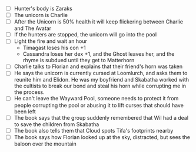 - [ ] Hunter's body is Zaraks
- [ ] The unicorn is Charlie
- [ ] After the Unicorn is 50% health it will keep flickering between Charlie and The Avatar
- [ ] If the hunters are stopped, the unicorn will go into the pool
- [ ] Light the fire and wait an hour
    - Timagast loses his con +1
    - Cassandra loses her dex +1, and the Ghost leaves her, and the rhyme is subdued until they get to Matterhorn
- [ ] Charlie talks to Florian and explains that their friend's horn was taken
- [ ] He says the unicorn is currently cursed at Loomlurch, and asks them to reunite him and Elidon. He was my boyfriend and Skabatha worked with the cultists to break our bond and steal his horn while corrupting me in the process.
- [ ] He can't leave the Wayward Pool, someone needs to protect it from people corrupting the pool or abusing it to lift curses that should have been left
- [ ] The book says that the group suddenly remembered that Wil had a deal to save the children from Skabatha
- [ ] The book also tells them that Cloud spots Tifa's footprints nearby
- [ ] The book says how Florian looked up at the sky, distracted, but sees the baloon over the mountain